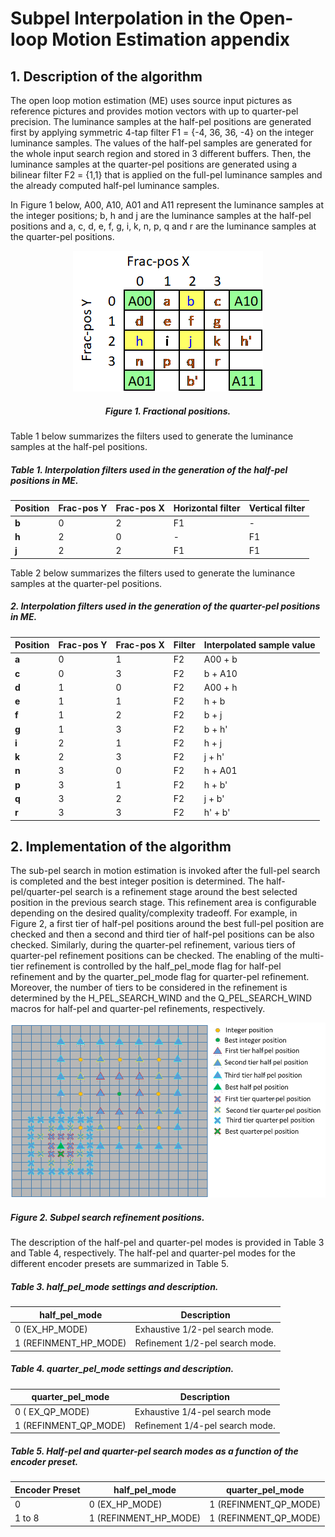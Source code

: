# Subpel Interpolation in the Open-loop Motion Estimation appendix

## 1. Description of the algorithm

The open loop motion estimation (ME) uses source input pictures as
reference pictures and provides motion vectors with up to quarter-pel
precision. The luminance samples at the half-pel positions are generated
first by applying symmetric 4-tap filter F1 = {-4, 36, 36, -4} on the
integer luminance samples. The values of the half-pel samples are
generated for the whole input search region and stored in 3 different
buffers. Then, the luminance samples at the quarter-pel positions are
generated using a bilinear filter F2 = {1,1} that is applied on the
full-pel luminance samples and the already computed half-pel luminance
samples.

In Figure 1 below, A00, A10, A01 and A11 represent the luminance samples
at the integer positions; b, h and j are the luminance samples at the
half-pel positions and a, c, d, e, f, g, i, k, n, p, q and r are the
luminance samples at the quarter-pel positions.

<div align="center">
  <img src="./img/sioplm_fig1.png" />

##### Figure 1. Fractional positions.
</div>



Table 1 below summarizes the filters used to generate the luminance
samples at the half-pel positions.

##### Table 1. Interpolation filters used in the generation of the half-pel positions in ME.

| **Position** | **Frac-pos Y** | **Frac-pos X** | **Horizontal filter** | **Vertical filter** |
| ------------ | -------------- | -------------- | --------------------- | ------------------- |
| **b**        | 0              | 2              | F1                    | \-                  |
| **h**        | 2              | 0              | \-                    | F1                  |
| **j**        | 2              | 2              | F1                    | F1                  |

Table 2 below summarizes the filters used to generate the luminance
samples at the quarter-pel positions.

#####  2. Interpolation filters used in the generation of the quarter-pel positions in ME.

| **Position** | **Frac-pos Y** | **Frac-pos X** | **Filter**   | **Interpolated sample value** |
| -------------| -------------- | -------------- | ------------ | ----------------------------- |
| **a**        | 0              | 1              | F2           | A00 + b                       |
| **c**        | 0              | 3              | F2           | b + A10                       |
| **d**        | 1              | 0              | F2           | A00 + h                       |
| **e**        | 1              | 1              | F2           | h + b                         |
| **f**        | 1              | 2              | F2           | b + j                         |
| **g**        | 1              | 3              | F2           | b + h'                        |
| **i**        | 2              | 1              | F2           | h + j                         |
| **k**        | 2              | 3              | F2           | j + h'                        |
| **n**        | 3              | 0              | F2           | h + A01                       |
| **p**        | 3              | 1              | F2           | h + b'                        |
| **q**        | 3              | 2              | F2           | j + b'                        |
| **r**        | 3              | 3              | F2           | h' + b'                       |

## 2.  Implementation of the algorithm

The sub-pel search in motion estimation is invoked after the full-pel
search is completed and the best integer position is determined. The
half-pel/quarter-pel search is a refinement stage around the best selected
position in the previous search stage. This refinement area is
configurable depending on the desired quality/complexity tradeoff. For
example, in Figure 2, a first tier of half-pel positions around the best
full-pel position are checked and then a second and third tier of
half-pel positions can be also checked. Similarly, during the
quarter-pel refinement, various tiers of quarter-pel refinement
positions can be checked. The enabling of the multi-tier refinement is
controlled by the half\_pel\_mode flag for half-pel refinement and by
the quarter\_pel\_mode flag for quarter-pel refinement. Moreover, the number
of tiers to be considered in the refinement is determined by the
H\_PEL\_SEARCH\_WIND and the Q\_PEL\_SEARCH\_WIND macros for half-pel and
quarter-pel refinements, respectively.

<p align="center">
  <img src="./img/sioplm_fig2.png" />
</p>

##### Figure 2. Subpel search refinement positions.

The description of the half-pel and quarter-pel modes is provided
in Table 3 and Table 4, respectively. The half-pel and quarter-pel modes
for the different encoder presets are summarized in Table 5.

##### Table 3. half\_pel\_mode settings and description.

| **half\_pel\_mode**     | **Description**                 |
| ----------------------- | ------------------------------- |
| 0 (EX\_HP\_MODE)        | Exhaustive 1/2-pel search mode. |
| 1 (REFINMENT\_HP\_MODE) | Refinement 1/2-pel search mode. |

##### Table 4. quarter\_pel\_mode settings and description.

| **quarter\_pel\_mode**  | **Description**                 |
| ----------------------- | ------------------------------- |
| 0 ( EX\_QP\_MODE)       | Exhaustive 1/4-pel search mode  |
| 1 (REFINMENT\_QP\_MODE) | Refinement 1/4-pel search mode. |

##### Table 5. Half-pel and quarter-pel search modes as a function of the encoder preset.

| **Encoder Preset** | **half\_pel\_mode**     | **quarter\_pel\_mode**  |
| ------------------ | ----------------------- | ----------------------- |
| 0                  | 0 (EX\_HP\_MODE)        | 1 (REFINMENT\_QP\_MODE) |
| 1 to 8             | 1 (REFINMENT\_HP\_MODE) | 1 (REFINMENT\_QP\_MODE) |
